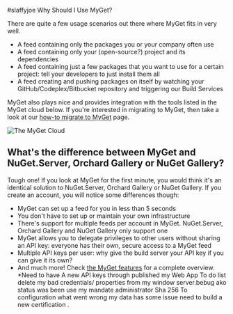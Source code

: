 ﻿#slaffyjoe  Why Should I Use MyGet?

There are quite a few usage scenarios out there where MyGet fits in very well.

* A feed containing only the packages you or your company often use
* A feed containing only your (open-source?) project and its dependencies
* A feed containing just a few packages that you want to use for a certain project: tell your developers to just install them all
* A feed creating and pushing packages on itself by watching your GitHub/Codeplex/Bitbucket repository and triggering our Build Services

MyGet also plays nice and provides integration with the tools listed in the MyGet cloud below.
If you're interested in migrating to MyGet, then take a look at our [how-to migrate to MyGet](../how-to/migrating-to-myget) page.

![The MyGet Cloud](Images/the-myget-cloud.png)

## What's the difference between MyGet and NuGet.Server, Orchard Gallery or NuGet Gallery?

Tough one! If you look at MyGet for the first minute, you would think it's an identical solution to NuGet.Server, Orchard Gallery or NuGet Gallery. If you create an account, you will notice some differences though:

* MyGet can set up a feed for you in less than 5 seconds
* You don't have to set up or maintain your own infrastructure
* There's support for multiple feeds per account in MyGet. NuGet.Server, Orchard Gallery and NuGet Gallery only support one
* MyGet allows you to delegate privileges to other users without sharing an API key: everyone has their own, secure access to a MyGet feed
* Multiple API keys per user: why give the build server your API key if you can give it its own?
* And much more! Check [the MyGet features](https://www.myget.org/features) for a complete overview.
*Need to have A new API keys through published my Web App
To do list delete my bad credentials/ properties from my window server.bebug ako status was been use my mandate administrator Sha 256
To configuration what went wrong my data has some issue need to build a new certification .
